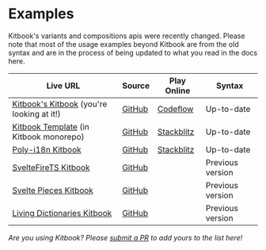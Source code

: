 # Examples

Kitbook's variants and compositions apis were recently changed. Please note that most of the usage examples beyond Kitbook are from the old syntax and are in the process of being updated to what you read in the docs here.

| Live URL | Source | Play Online | Syntax |
| -------- | ------ | ---------- | ------ |
| [Kitbook's Kitbook](https://kitbook.vercel.app/) (you're looking at it!)  | [GitHub](https://github.com/jacob-8/kitbook/tree/main/packages/kitbook)  | [Codeflow](https:///pr.new/jacob-8/kitbook) | Up-to-date |
| [Kitbook Template](https://kitbook-template.vercel.app/) (in Kitbook monorepo)  | [GitHub](https://github.com/jacob-8/kitbook/tree/main/packages/template) | [Stackblitz](https://stackblitz.com/github/jacob-8/kitbook/tree/main/packages/template) | Up-to-date |
| [Poly-i18n Kitbook](https://poly-i18n.vercel.app/kitbook)  | [GitHub](https://github.com/jacob-8/poly-i18n) | [Stackblitz](https://stackblitz.com/github/jacob-8/poly-i18n) | Up-to-date |
| [SvelteFireTS Kitbook](https://sveltefirets.vercel.app/) | [GitHub](https://github.com/jacob-8/sveltefirets/tree/main/packages/sveltefirets)  | | Previous version |
| [Svelte Pieces Kitbook](https://svelte-pieces.vercel.app/)  | [GitHub](https://github.com/jacob-8/svelte-pieces)  |  | Previous version |
| [Living Dictionaries Kitbook](https://livingdictionaries.app/kitbook)  | [GitHub](https://github.com/livingtongues/living-dictionaries/tree/main/packages/site)  |  | Previous version |

*Are you using Kitbook? Please [submit a PR](https://github.com/jacob-8/kitbook/compare) to add yours to the list here!*